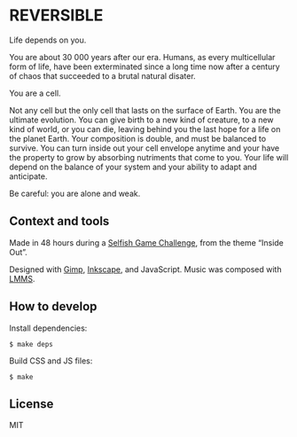 # REVERSIBLE

Life depends on you.

You are about 30 000 years after our era.
Humans, as every multicellular form of life, have been exterminated since a long time now after a century of chaos that succeeded to a brutal natural disater.

You are a cell.

Not any cell but the only cell that lasts on the surface of Earth.
You are the ultimate evolution. You can give birth to a new kind of creature, to a new kind of world, or you can die, leaving behind you the last hope for a life on the planet Earth.
Your composition is double, and must be balanced to survive. You can turn inside out your cell envelope anytime and your have the property to grow by absorbing nutriments that come to you.
Your life will depend on the balance of your system and your ability to adapt and anticipate.


Be careful: you are alone and weak.

## Context and tools

Made in 48 hours during a [Selfish Game Challenge](http://lisezmoi.org/selfishgame/), from the theme “Inside Out”.

Designed with [Gimp](http://www.gimp.org/), [Inkscape](http://www.inkscape.org/), and JavaScript. Music was composed with [LMMS](http://sourceforge.net/projects/lmms/).

## How to develop

Install dependencies:

```
$ make deps
```

Build CSS and JS files:

```
$ make
```

## License

MIT
